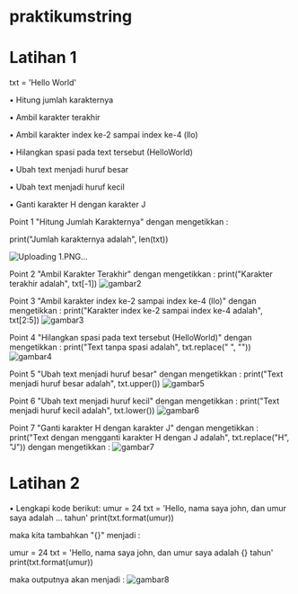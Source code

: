 # praktikumstring

# Latihan 1
txt = 'Hello World' 

• Hitung jumlah karakternya

• Ambil karakter terakhir

• Ambil karakter index ke-2 sampai index ke-4 (llo)

• Hilangkan spasi pada text tersebut (HelloWorld)

• Ubah text menjadi huruf besar

• Ubah text menjadi huruf kecil

• Ganti karakter H dengan karakter J

Point 1 "Hitung Jumlah Karakternya" dengan mengetikkan :

print("Jumlah karakternya adalah", len(txt))

![Uploading 1.PNG…]()


Point 2 "Ambil Karakter Terakhir" dengan mengetikkan :
print("Karakter terakhir adalah", txt[-1])
![gambar2](screenshoot/ss2.png)

Point 3 "Ambil karakter index ke-2 sampai index ke-4 (llo)" dengan mengetikkan :
print("Karakter index ke-2 sampai index ke-4 adalah", txt[2:5])
![gambar3](screenshoot/ss3.png)

Point 4 "Hilangkan spasi pada text tersebut (HelloWorld)" dengan mengetikkan :
print("Text tanpa spasi adalah", txt.replace(" ", ""))
![gambar4](screenshoot/ss4.png)

Point 5 "Ubah text menjadi huruf besar" dengan mengetikkan :
print("Text menjadi huruf besar adalah", txt.upper())
![gambar5](screenshoot/ss5.png)

Point 6 "Ubah text menjadi huruf kecil" dengan mengetikkan :
print("Text menjadi huruf kecil adalah", txt.lower())
![gambar6](screenshoot/ss6.png)

Point 7 "Ganti karakter H dengan karakter J" dengan mengetikkan :
print("Text dengan mengganti karakter H dengan J adalah", txt.replace("H", "J")) dengan mengetikkan :
![gambar7](screenshoot/ss7.png)


# Latihan 2
• Lengkapi kode berikut:
umur = 24
txt = 'Hello, nama saya john, dan umur saya adalah
... tahun'
print(txt.format(umur))

maka kita tambahkan "{}" menjadi :

umur = 24
txt = 'Hello, nama saya john, dan umur saya adalah {} tahun'
print(txt.format(umur))

maka outputnya akan menjadi :
![gambar8](screenshoot/ss8.png)
